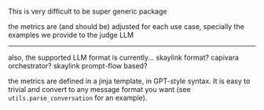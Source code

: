This is very difficult to be super generic package

the metrics are (and should be) adjusted for each use case, specially the examples we provide to the judge LLM


----

also, the supported LLM format is currently... skaylink format? capivara orchestrator? skaylink prompt-flow based?

the metrics are defined in a jinja template, in GPT-style syntax. It is easy to trivial and convert to any message format you want (see `utils.parse_conversation` for an example).